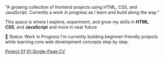 "A growing collection of frontend projects using HTML, CSS, and JavaScript. Currently a work in progress as I learn and build along the way."

This space is where I explore, experiment, and grow my skills in **HTML**, **CSS**, and **JavaScript** and more in near future

🚧 Status: Work in Progress
I'm currently building beginner-friendly projects while learning core web development concepts step by step.

<a href="https://roadmap.sh/projects/single-page-cv">Project 01</a>
<a href="https://github.com/19dishy/FRONTEND/tree/main/01-Single-Page%20CV">01-Single-Page CV </a>
